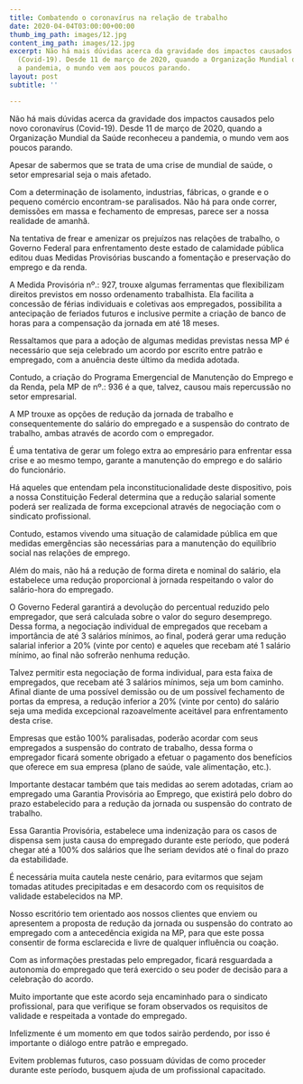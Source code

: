 ```yaml
---
title: Combatendo o coronavírus na relação de trabalho
date: 2020-04-04T03:00:00+00:00
thumb_img_path: images/12.jpg
content_img_path: images/12.jpg
excerpt: Não há mais dúvidas acerca da gravidade dos impactos causados pelo novo coronavírus
  (Covid-19). Desde 11 de março de 2020, quando a Organização Mundial da Saúde reconheceu
  a pandemia, o mundo vem aos poucos parando.
layout: post
subtitle: ''

---
```

Não há mais dúvidas acerca da gravidade dos impactos causados pelo novo coronavírus (Covid-19). Desde 11 de março de 2020, quando a Organização Mundial da Saúde reconheceu a pandemia, o mundo vem aos poucos parando.

Apesar de sabermos que se trata de uma crise de mundial de saúde, o setor empresarial seja o mais afetado.

Com a determinação de isolamento, industrias, fábricas, o grande e o pequeno comércio encontram-se paralisados. Não há para onde correr, demissões em massa e fechamento de empresas, parece ser a nossa realidade de amanhã.

Na tentativa de frear e amenizar os prejuízos nas relações de trabalho, o Governo Federal para enfrentamento deste estado de calamidade pública editou duas Medidas Provisórias buscando a fomentação e preservação do emprego e da renda.

A Medida Provisória nº.: 927, trouxe algumas ferramentas que flexibilizam direitos previstos em nosso ordenamento trabalhista. Ela facilita a concessão de férias individuais e coletivas aos empregados, possibilita a antecipação de feriados futuros e inclusive permite a criação de banco de horas para a compensação da jornada em até 18 meses.

Ressaltamos que para a adoção de algumas medidas previstas nessa MP é necessário que seja celebrado um acordo por escrito entre patrão e empregado, com a anuência deste último da medida adotada.

Contudo, a criação do Programa Emergencial de Manutenção do Emprego e da Renda, pela MP de nº.: 936 é a que, talvez, causou mais repercussão no setor empresarial.

A MP trouxe as opções de redução da jornada de trabalho e consequentemente do salário do empregado e a suspensão do contrato de trabalho, ambas através de acordo com o empregador.

É uma tentativa de gerar um folego extra ao empresário para enfrentar essa crise e ao mesmo tempo, garante a manutenção do emprego e do salário do funcionário.

Há aqueles que entendam pela inconstitucionalidade deste dispositivo, pois a nossa Constituição Federal determina que a redução salarial somente poderá ser realizada de forma excepcional através de negociação com o sindicato profissional.

Contudo, estamos vivendo uma situação de calamidade pública em que medidas emergências são necessárias para a manutenção do equilíbrio social nas relações de emprego.

Além do mais, não há a redução de forma direta e nominal do salário, ela estabelece uma redução proporcional à jornada respeitando o valor do salário-hora do empregado.

O Governo Federal garantirá a devolução do percentual reduzido pelo empregador, que será calculada sobre o valor do seguro desemprego. Dessa forma, a negociação individual de empregados que recebam a importância de até 3 salários mínimos, ao final, poderá gerar uma redução salarial inferior a 20% (vinte por cento) e aqueles que recebam até 1 salário mínimo, ao final não sofrerão nenhuma redução.

Talvez permitir esta negociação de forma individual, para esta faixa de empregados, que recebam até 3 salários mínimos, seja um bom caminho. Afinal diante de uma possível demissão ou de um possível fechamento de portas da empresa, a redução inferior a 20% (vinte por cento) do salário seja uma medida excepcional razoavelmente aceitável para enfrentamento desta crise.

Empresas que estão 100% paralisadas, poderão acordar com seus empregados a suspensão do contrato de trabalho, dessa forma o empregador ficará somente obrigado a efetuar o pagamento dos benefícios que oferece em sua empresa (plano de saúde, vale alimentação, etc.).

Importante destacar também que tais medidas ao serem adotadas, criam ao empregado uma Garantia Provisória ao Emprego, que existirá pelo dobro do prazo estabelecido para a redução da jornada ou suspensão do contrato de trabalho.

Essa Garantia Provisória, estabelece uma indenização para os casos de dispensa sem justa causa do empregado durante este período, que poderá chegar até a 100% dos salários que lhe seriam devidos até o final do prazo da estabilidade.

É necessária muita cautela neste cenário, para evitarmos que sejam tomadas atitudes precipitadas e em desacordo com os requisitos de validade estabelecidos na MP.

Nosso escritório tem orientado aos nossos clientes que enviem ou apresentem a proposta de redução da jornada ou suspensão do contrato ao empregado com a antecedência exigida na MP, para que este possa consentir de forma esclarecida e livre de qualquer influência ou coação.

Com as informações prestadas pelo empregador, ficará resguardada a autonomia do empregado que terá exercido o seu poder de decisão para a celebração do acordo.

Muito importante que este acordo seja encaminhado para o sindicato profissional, para que verifique se foram observados os requisitos de validade e respeitada a vontade do empregado.

Infelizmente é um momento em que todos sairão perdendo, por isso é importante o diálogo entre patrão e empregado.

Evitem problemas futuros, caso possuam dúvidas de como proceder durante este período, busquem ajuda de um profissional capacitado.